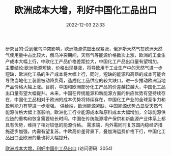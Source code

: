 ﻿---
title: 欧洲成本大增，利好中国化工品出口
date: 2022-12-03 22:33
tags:
- 化工行业
updated: 1970-01-01 08:00:00
---

研究目的:受到俄乌冲突影响，欧洲能源供应出现紧张，俄罗斯天然气在欧洲天然气使用量中占比较大，俄乌冲突期间，天然气等能源价格数次上涨，欧洲的工业生产成本大幅上行，中欧化工产品价格差距拉大，中国化工产品出口量有望增加。
主要结论:欧洲能源短缺，价格出现暴涨，将导致用于工业生产中的天然气进一步短缺，欧洲化工品的生产成本将大幅上行，同时，短缺的能源和高昂的成本可能会导致当地化工装置被动降负荷，造成化工品供应的较大缺口，进一步推动欧洲当地产品价格大幅上涨。目前，中国和欧洲部分化工产品的价差越拉越大，中国化工品出口量有望大幅提升。未来，中国在传统能源和新能源方面的供应优势有望持续存在，中国化工品相对于欧洲的成本优势将持续存在，中国化工产业的全球竞争力和盈利能力有望进一步增强。
供给端，欧洲能源紧缺，中国能源优势凸显受天然气能源价格大幅上涨影响，欧洲化工行业能源成本和原料成本大幅增加，全球能源供应链的重构和恢复需要较长时间。中国在传统能源增产保供和新能源产业体系上都具有优势，维持了相对较低的能源价格。
需求端，内外需同时复苏国内稳经济措施逐步加强，内需有望复苏，中欧高价差背景下，叠加海运费价格下行，中国化工品出口至欧洲的量也将大幅提升。

[欧洲成本大增，利好中国化工品出口](https://url12.ctfile.com/f/3948612-739736189-e3ec18?p=3054)
(访问密码: 3054)
